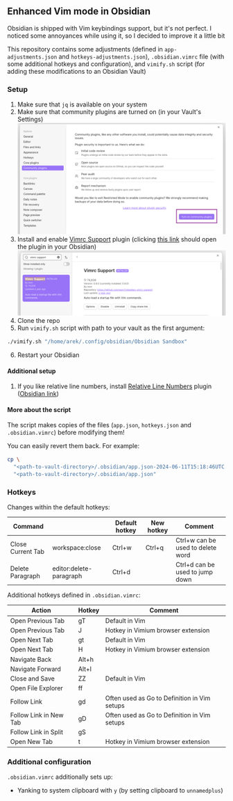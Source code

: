 ## Enhanced Vim mode in Obsidian 

Obsidian is shipped with Vim keybindings support, but it's not perfect. I noticed some annoyances while using it, so I decided to improve it a little bit

This repository contains some adjustments (defined in `app-adjustments.json` and `hotkeys-adjustments.json`), `.obsidian.vimrc` file (with some additional hotkeys and configuration), and `vimify.sh` script (for adding these modifications to an Obsidian Vault)

### Setup

1. Make sure that `jq` is available on your system
2. Make sure that community plugins are turned on (in your Vault's Settings)
![](./images/obsidian-turn-on-community-plugins.png)
3. Install and enable [Vimrc Support](https://github.com/esm7/obsidian-vimrc-support) plugin (clicking [this link](obsidian://show-plugin?id=obsidian-vimrc-support) should open the plugin in your Obsidian)
![](./images/obsidian-vimrc-support.png)
4. Clone the repo
5. Run `vimify.sh` script with path to your vault as the first argument:

```bash
./vimify.sh "/home/arek/.config/obsidian/Obsidian Sandbox"
```

6. Restart your Obsidian

#### Additional setup

1. If you like relative line numbers, install [Relative Line Numbers](https://github.com/nadavspi/obsidian-relative-line-numbers) plugin ([Obsidian link](obsidian://show-plugin?id=obsidian-relative-line-numbers))


#### More about the script

The script makes copies of the files (`app.json`, `hotkeys.json` and `.obsidian.vimrc`) before modifying them!

You can easily revert them back. For example:

```bash
cp \
  "<path-to-vault-directory>/.obsidian/app.json-2024-06-11T15:18:46UTC.bak"
  "<path-to-vault-directory>/.obsidian/app.json"
```

### Hotkeys

Changes within the default hotkeys:

| Command           |                         | Default hotkey | New hotkey | Comment                           |
| ----------------- | ----------------------- | -------------- | ---------- | --------------------------------- |
| Close Current Tab | workspace:close         | Ctrl+w         | Ctrl+q     | Ctrl+w can be used to delete word |
| Delete Paragraph  | editor:delete-paragraph | Ctrl+d         |            | Ctrl+d can be used to jump down   |

Additional hotkeys defined in `.obsidian.vimrc`:

| Action                 | Hotkey | Comment                                      |
| ---------------------- | ------ | -------------------------------------------- |
| Open Previous Tab      | gT     | Default in Vim                               |
| Open Previous Tab      | J      | Hotkey in Vimium browser extension           |
| Open Next Tab          | gt     | Default in Vim                               |
| Open Next Tab          | H      | Hotkey in Vimium browser extension           |
| Navigate Back          | Alt+h  |                                              |
| Navigate Forward       | Alt+l  |                                              |
| Close and Save         | ZZ     | Default in Vim                               |
| Open File Explorer     | ff     |                                              |
| Follow Link            | gd     | Often used as Go to Definition in Vim setups |
| Follow Link in New Tab | gD     | Often used as Go to Definition in Vim setups |
| Follow Link in Split   | gS     |                                              |
| Open New Tab           | t      | Hotkey in Vimium browser extension           |

### Additional configuration

`.obsidian.vimrc` additionally sets up:
- Yanking to system clipboard with `y` (by setting clipboard to `unnamedplus`)
